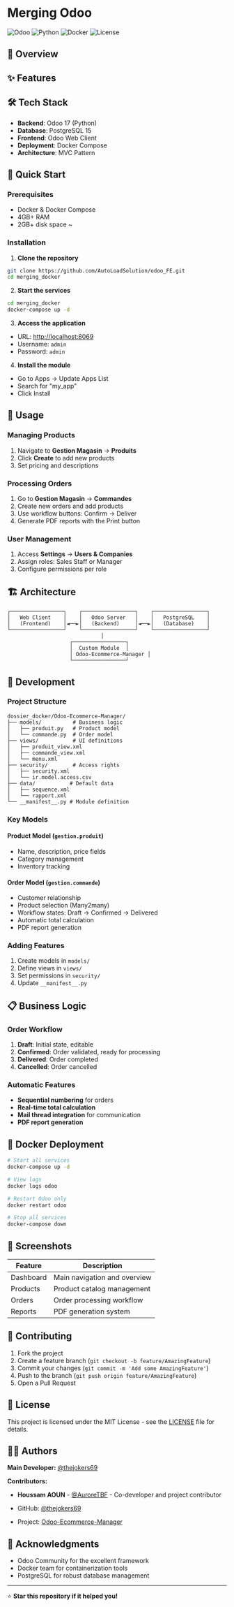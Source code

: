# Merging Odoo

![Odoo](https://img.shields.io/badge/Odoo-17-875A7B.svg)
![Python](https://img.shields.io/badge/Python-3.8+-blue.svg)
![Docker](https://img.shields.io/badge/Docker-Compose-blue.svg)
![License](https://img.shields.io/badge/License-MIT-green.svg)

## 🚀 Overview


## ✨ Features


## 🛠️ Tech Stack

- **Backend**: Odoo 17 (Python)
- **Database**: PostgreSQL 15
- **Frontend**: Odoo Web Client
- **Deployment**: Docker Compose
- **Architecture**: MVC Pattern

## 🚀 Quick Start

### Prerequisites

- Docker & Docker Compose
- 4GB+ RAM
- 2GB+ disk space
~
### Installation

1. **Clone the repository**

```bash
git clone https://github.com/AutoLoadSolution/odoo_FE.git
cd merging_docker
```

2. **Start the services**

```bash
cd merging_docker
docker-compose up -d
```

3. **Access the application**

- URL: <http://localhost:8069>
- Username: `admin`
- Password: `admin`

4. **Install the module**

- Go to Apps → Update Apps List
- Search for "my_app"
- Click Install

## 📖 Usage

### Managing Products

1. Navigate to **Gestion Magasin** → **Produits**
2. Click **Create** to add new products
3. Set pricing and descriptions

### Processing Orders

1. Go to **Gestion Magasin** → **Commandes**
2. Create new orders and add products
3. Use workflow buttons: Confirm → Deliver
4. Generate PDF reports with the Print button

### User Management

1. Access **Settings** → **Users & Companies**
2. Assign roles: Sales Staff or Manager
3. Configure permissions per role

## 🏗️ Architecture

```text
┌─────────────────┐    ┌─────────────────┐    ┌─────────────────┐
│   Web Client    │    │   Odoo Server   │    │   PostgreSQL    │
│   (Frontend)    │◄──►│   (Backend)     │◄──►│   (Database)    │
└─────────────────┘    └─────────────────┘    └─────────────────┘
                              │
                    ┌─────────────────┐
                    │  Custom Module  │
                    │ Odoo-Ecommerce-Manager │
                    └─────────────────┘
```

## 🔧 Development

### Project Structure

```tree
dossier_docker/Odoo-Ecommerce-Manager/
├── models/          # Business logic
│   ├── produit.py   # Product model
│   └── commande.py  # Order model
├── views/           # UI definitions
│   ├── produit_view.xml
│   ├── commande_view.xml
│   └── menu.xml
├── security/        # Access rights
│   ├── security.xml
│   └── ir.model.access.csv
├── data/           # Default data
│   ├── sequence.xml
│   └── rapport.xml
└── __manifest__.py # Module definition
```

### Key Models

#### **Product Model (`gestion.produit`)**

- Name, description, price fields
- Category management
- Inventory tracking

#### **Order Model (`gestion.commande`)**

- Customer relationship
- Product selection (Many2many)
- Workflow states: Draft → Confirmed → Delivered
- Automatic total calculation
- PDF report generation

### Adding Features

1. Create models in `models/`
2. Define views in `views/`
3. Set permissions in `security/`
4. Update `__manifest__.py`


## 📋 Business Logic

### Order Workflow

1. **Draft**: Initial state, editable
2. **Confirmed**: Order validated, ready for processing
3. **Delivered**: Order completed
4. **Cancelled**: Order cancelled

### Automatic Features

- **Sequential numbering** for orders
- **Real-time total calculation**
- **Mail thread integration** for communication
- **PDF report generation**

## 🐳 Docker Deployment

```bash
# Start all services
docker-compose up -d

# View logs
docker logs odoo

# Restart Odoo only
docker restart odoo

# Stop all services
docker-compose down
```

## 📸 Screenshots

| Feature | Description |
|---------|-------------|
| Dashboard | Main navigation and overview |
| Products | Product catalog management |
| Orders | Order processing workflow |
| Reports | PDF generation system |

## 🤝 Contributing

1. Fork the project
2. Create a feature branch (`git checkout -b feature/AmazingFeature`)
3. Commit your changes (`git commit -m 'Add some AmazingFeature'`)
4. Push to the branch (`git push origin feature/AmazingFeature`)
5. Open a Pull Request

## 📄 License

This project is licensed under the MIT License - see the [LICENSE](LICENSE) file for details.

## 👨‍💻 Authors

**Main Developer:**
[@thejokers69](https://github.com/thejokers69)

**Contributors:**
- **Houssam AOUN** - [@AuroreTBF](https://github.com/AuroreTBF) - Co-developer and project contributor

- GitHub: [@thejokers69](https://github.com/thejokers69)
- Project: [Odoo-Ecommerce-Manager](https://github.com/thejokers69/Odoo-Ecommerce-Manager)

## 🙏 Acknowledgments

- Odoo Community for the excellent framework
- Docker team for containerization tools
- PostgreSQL for robust database management

---
⭐ **Star this repository if it helped you!**
